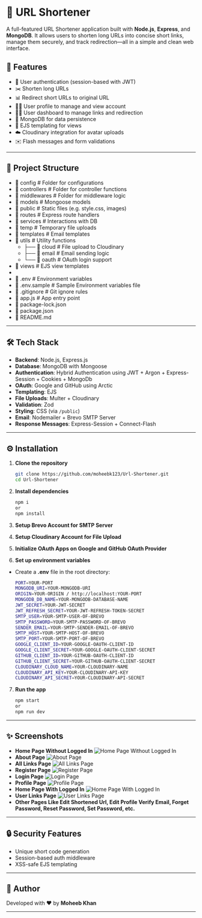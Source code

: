 # 🔗 URL Shortener

A full-featured URL Shortener application built with **Node.js**, **Express**, and **MongoDB**. It allows users to shorten long URLs into concise short links, manage them securely, and track redirection—all in a simple and clean web interface.

## 🚀 Features

- 🔐 User authentication (session-based with JWT)
- ✂️ Shorten long URLs
- 📊 Redirect short URLs to original URL
- 🧑‍💼 User profile to manage and view account
- 🧑‍💼 User dashboard to manage links and redirection
- 💾 MongoDB for data persistence
- 🧩 EJS templating for views
- ☁️ Cloudinary integration for avatar uploads
- ✉️ Flash messages and form validations

---

## 📁 Project Structure

- 📁 config           # Folder for configurations
- 📁 controllers      # Folder for controller functions
- 📁 middlewares      # Folder for middleware logic
- 📁 models           # Mongoose models
- 📁 public           # Static files (e.g. style.css, images)
- 📁 routes           # Express route handlers
- 📁 services         # Interactions with DB
- 📁 temp             # Temporary file uploads
- 📁 templates        # Email templates
- 📁 utils            # Utility functions
  - ├── 📁 cloud       # File upload to Cloudinary
  - ├── 📁 email       # Email sending logic
  - └── 📁 oauth       # OAuth login support
- 📁 views            # EJS view templates
-
- 📄 .env             # Environment variables
- 📄 .env.sample             # Sample Environment variables file
- 📄 .gitignore       # Git ignore rules
- 📄 app.js           # App entry point
- 📄 package-lock.json
- 📄 package.json
- 📄 README.md

---

## 🛠️ Tech Stack

- **Backend**: Node.js, Express.js
- **Database**: MongoDB with Mongoose
- **Authentication**: Hybrid Authentication using JWT + Argon + Express-Session + Cookies + MongoDb
- **OAuth**: Google and GitHub using Arctic
- **Templating**: EJS
- **File Uploads**: Multer + Cloudinary
- **Validation**: Zod
- **Styling**: CSS (via `/public`)
- **Email**: Nodemailer + Brevo SMTP Server
- **Response Messages**: Express-Session + Connect-Flash

---

## ⚙️ Installation

1. **Clone the repository**
   ```bash
   git clone https://github.com/moheebk123/Url-Shortener.git
   cd Url-Shortener
   ```

2. **Install dependencies**
   ```bash
   npm i
   or
   npm install
   ```


3. **Setup Brevo Account for SMTP Server**

4. **Setup Cloudinary Account for File Upload**

5. **Initialize OAuth Apps on Google and GitHub OAuth Provider**

6. **Set up environment variables**
- Create a **.env** file in the root directory:
   ```bash
   PORT=YOUR-PORT
  MONGODB_URI=YOUR-MONGODB-URI
  ORIGIN=YOUR-ORIGIN / http://localhost:YOUR-PORT
  MONGODB_DB_NAME=YOUR-MONGODB-DATABASE-NAME
  JWT_SECRET=YOUR-JWT-SECRET
  JWT_REFRESH_SECRET=YOUR-JWT-REFRESH-TOKEN-SECRET
  SMTP_USER=YOUR-SMTP-USER-OF-BREVO
  SMTP_PASSWORD=YOUR-SMTP-PASSWORD-OF-BREVO
  SENDER_EMAIL=YOUR-SMTP-SENDER-EMAIL-OF-BREVO
  SMTP_HOST=YOUR-SMTP-HOST-OF-BREVO
  SMTP_PORT=YOUR-SMTP-PORT-OF-BREVO
  GOOGLE_CLIENT_ID=YOUR-GOOGLE-OAUTH-CLIENT-ID
  GOOGLE_CLIENT_SECRET=YOUR-GOOGLE-OAUTH-CLIENT-SECRET
  GITHUB_CLIENT_ID=YOUR-GITHUB-OAUTH-CLIENT-ID
  GITHUB_CLIENT_SECRET=YOUR-GITHUB-OAUTH-CLIENT-SECRET
  CLOUDINARY_CLOUD_NAME=YOUR-CLOUDINARY-NAME
  CLOUDINARY_API_KEY=YOUR-CLOUDINARY-API-KEY
  CLOUDINARY_API_SECRET=YOUR-CLOUDINARY-API-SECRET
   ```

7. **Run the app**
   ```bash
   npm start
   or
   npm run dev
   ```

---

## ✨ Screenshots
- **Home Page Without Logged In**
![Home Page Without Logged In](./public/project/project-image-1.png)
- **About Page**
![About Page](./public/project/project-image-2.png)
- **All Links Page**
![All Links Page](./public/project/project-image-3.png)
- **Register Page**
![Register Page](./public/project/project-image-4.png)
- **Login Page**
![Login Page](./public/project/project-image-5.png)
- **Profile Page**
![Profile Page](./public/project/project-image-6.png)
- **Home Page With Logged In**
![Home Page With Logged In](./public/project/project-image-7.png)
- **User Links Page**
![User Links Page](./public/project/project-image-8.png)
- **Other Pages Like Edit Shortened Url, Edit Profile Verify Email, Forget Password, Reset Password, Set Password, etc.**

---

## 🔒 Security Features

- Unique short code generation
- Session-based auth middleware
- XSS-safe EJS templating

---

## 🧑 Author

Developed with ❤️ by **Moheeb Khan**

---
